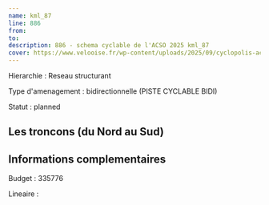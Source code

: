 ```yaml
---
name: kml_87 
line: 886
from: 
to:  
description: 886 - schema cyclable de l'ACSO 2025 kml_87 
cover: https://www.velooise.fr/wp-content/uploads/2025/09/cyclopolis-acso-default.jpg
---
```

Hierarchie : Reseau structurant

Type d'amenagement : bidirectionnelle (PISTE CYCLABLE BIDI)

Statut : planned

## Les troncons (du Nord au Sud)

## Informations complementaires

Budget  : 335776 

Lineaire :

